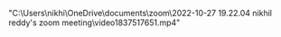 "C:\Users\nikhi\OneDrive\documents\zoom\2022-10-27 19.22.04 nikhil reddy's zoom meeting\video1837517651.mp4"
